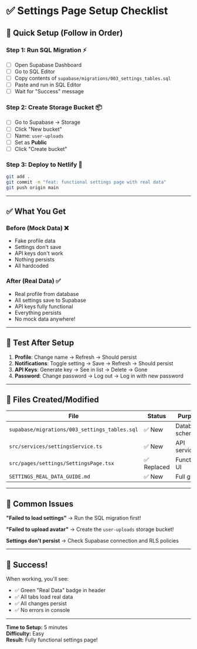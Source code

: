 # ✅ Settings Page Setup Checklist

## 🎯 Quick Setup (Follow in Order)

### Step 1: Run SQL Migration ⚡
- [ ] Open Supabase Dashboard
- [ ] Go to SQL Editor
- [ ] Copy contents of `supabase/migrations/003_settings_tables.sql`
- [ ] Paste and run in SQL Editor
- [ ] Wait for "Success" message

### Step 2: Create Storage Bucket 📦
- [ ] Go to Supabase → Storage
- [ ] Click "New bucket"
- [ ] Name: `user-uploads`
- [ ] Set as **Public**
- [ ] Click "Create bucket"

### Step 3: Deploy to Netlify 🚀
```bash
git add .
git commit -m "feat: functional settings page with real data"
git push origin main
```

---

## ✅ What You Get

### Before (Mock Data) ❌
- Fake profile data
- Settings don't save
- API keys don't work
- Nothing persists
- All hardcoded

### After (Real Data) ✅
- Real profile from database
- All settings save to Supabase
- API keys fully functional
- Everything persists
- No mock data anywhere!

---

## 🧪 Test After Setup

1. **Profile**: Change name → Refresh → Should persist
2. **Notifications**: Toggle setting → Save → Refresh → Should persist
3. **API Keys**: Generate key → See in list → Delete → Gone
4. **Password**: Change password → Log out → Log in with new password

---

## 📁 Files Created/Modified

| File | Status | Purpose |
|------|--------|---------|
| `supabase/migrations/003_settings_tables.sql` | ✅ New | Database schema |
| `src/services/settingsService.ts` | ✅ New | API service |
| `src/pages/settings/SettingsPage.tsx` | ✅ Replaced | Functional UI |
| `SETTINGS_REAL_DATA_GUIDE.md` | ✅ New | Full guide |

---

## 🚨 Common Issues

**"Failed to load settings"**
→ Run the SQL migration first!

**"Failed to upload avatar"**
→ Create the `user-uploads` storage bucket!

**Settings don't persist**
→ Check Supabase connection and RLS policies

---

## 🎉 Success!

When working, you'll see:
- ✅ Green "Real Data" badge in header
- ✅ All tabs load real data
- ✅ All changes persist
- ✅ No errors in console

---

**Time to Setup:** 5 minutes  
**Difficulty:** Easy  
**Result:** Fully functional settings page!
